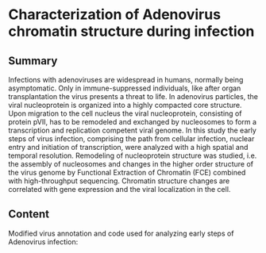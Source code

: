# Characterization of Adenovirus chromatin structure during infection

## Summary
Infections with adenoviruses are widespread in humans, normally being asymptomatic. Only in immune-suppressed individuals, like after organ transplantation the virus presents a threat to life. In adenovirus particles, the viral nucleoprotein is organized into a highly compacted core structure. Upon migration to the cell nucleus the viral nucleoprotein, consisting of protein pVII, has to be remodeled and exchanged by nucleosomes to form a transcription and replication competent viral genome. In this study the early steps of virus infection, comprising the path from cellular infection, nuclear entry and initiation of transcription, were analyzed with a high spatial and temporal resolution. Remodeling of nucleoprotein structure was studied, i.e. the assembly of nucleosomes and changes in the higher order structure of the virus genome by Functional Extraction of Chromatin (FCE) combined with high-throughput sequencing. Chromatin structure changes are correlated with gene expression and the viral localization in the cell.

## Content
Modified virus annotation and code used for analyzing early steps of Adenovirus infection:
